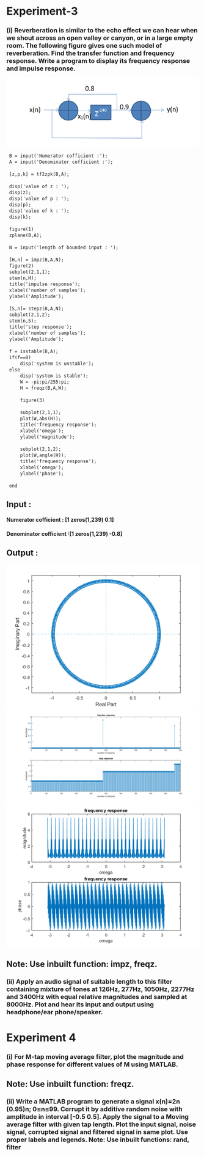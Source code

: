  # Experiment-3
 
### (i) Reverberation is similar to the echo effect we can hear when we shout across an open valley or canyon, or in a large empty room. The following figure gives one such model of reverberation. Find the transfer function and frequency response. Write a program to display its frequency response and impulse response. 
![](Images/Ex_3_1.PNG)

     B = input('Numerator cofficient :');
     A = input('Denominator cofficient :');

     [z,p,k] = tf2zpk(B,A);

     disp('value of z : ');
     disp(z);
     disp('value of p : ');
     disp(p);
     disp('value of k : ');
     disp(k);

     figure(1)
     zplane(B,A);

     N = input('length of bounded input : ');

     [H,n] = impz(B,A,N);
     figure(2)
     subplot(2,1,1);
     stem(n,H);
     title('impulse response');
     xlabel('number of samples');
     ylabel('Amplitude');

     [S,n]= stepz(B,A,N);
     subplot(2,1,2);
     stem(n,S);
     title('step response');
     xlabel('number of samples');
     ylabel('Amplitude');

     f = isstable(B,A);
     if(f==0)
         disp('system is unstable');
     else
         disp('system is stable');
         W = -pi:pi/255:pi;
         H = freqz(B,A,W);

         figure(3)

         subplot(2,1,1);
         plot(W,abs(H));
         title('frequency response');
         xlabel('omega');
         ylabel('magnitude');

         subplot(2,1,2);
         plot(W,angle(H));
         title('frequency response');
         xlabel('omega');
         ylabel('phase');

     end

## Input : 
#### Numerator cofficient : [1 zeros(1,239) 0.1]
#### Denominator cofficient :[1 zeros(1,239) -0.8]

## Output :

![](Images/ex_3_zplane.PNG)
![](Images/Ex_3_impulse_response.PNG)
![](Images/Ex_3_frequency-response.PNG)

## Note: Use inbuilt function: impz, freqz. 
### (ii) Apply an audio signal of suitable length to this filter containing mixture of tones at 126Hz, 277Hz, 1050Hz, 2277Hz and 3400Hz with equal relative magnitudes and sampled at 8000Hz. Plot and hear its input and output using headphone/ear phone/speaker. 


# Experiment 4 
### (i) For M-tap moving average filter, plot the magnitude and phase response for different values of M using MATLAB.  
## Note: Use inbuilt function: freqz. 
### (ii) Write a MATLAB program to generate a signal x(n)=2n (0.95)n; 0≤n≤99. Corrupt it by additive random noise with amplitude in interval [-0.5 0.5]. Apply the signal to a Moving average filter with given tap length. Plot the input signal, noise signal, corrupted signal and filtered signal in same plot. Use proper labels and legends. Note: Use inbuilt functions: rand, filter  
 
